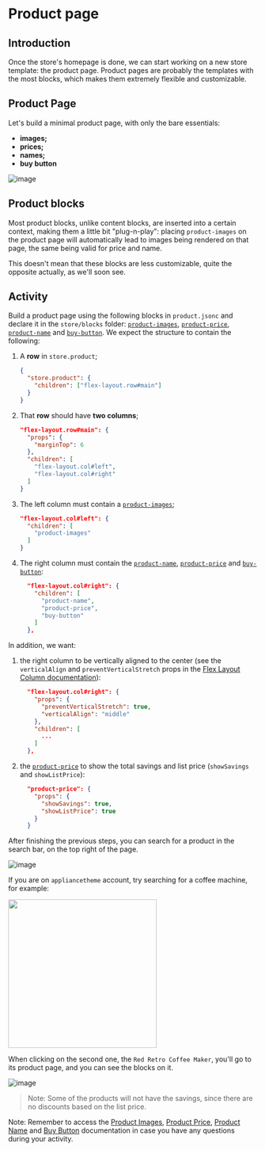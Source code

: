 # Product page

## Introduction

Once the store's homepage is done, we can start working on a new store template: the product page. Product pages are probably the templates with the most blocks, which makes them extremely flexible and customizable.

## Product Page

Let's build a minimal product page, with only the bare essentials:

- **images;**
- **prices;**
- **names;**
- **buy button**

![image](https://user-images.githubusercontent.com/18701182/69375575-6b632780-0c87-11ea-85d2-41e1e858a33e.png)

## Product blocks

Most product blocks, unlike content blocks, are inserted into a certain context, making them a little bit "plug-n-play": placing `product-images` on the product page will automatically lead to images being rendered on that page, the same being valid for price and name.

This doesn't mean that these blocks are less customizable, quite the opposite actually, as we'll soon see.

## Activity

Build a product page using the following blocks in `product.jsonc` and declare it in the `store/blocks` folder: [`product-images`](https://developers.vtex.com/docs/guides/vtex-store-components-productimages), [`product-price`](https://developers.vtex.com/docs/guides/vtex-store-components-productprice), [`product-name`](https://developers.vtex.com/docs/guides/vtex-store-components-productname) and [`buy-button`](https://developers.vtex.com/docs/guides/vtex-store-components-buybutton). We expect the structure to contain the following:

1. A **row** in `store.product`;

   ```json
   {
     "store.product": {
       "children": ["flex-layout.row#main"]
     }
   }
   ```

2. That **row** should have **two columns**;

   ```json
   "flex-layout.row#main": {
     "props": {
       "marginTop": 6
     },
     "children": [
       "flex-layout.col#left",
       "flex-layout.col#right"
     ]
   }
   ```

3. The left column must contain a [`product-images`](https://developers.vtex.com/docs/guides/vtex-store-components-productimages);

   ```json
   "flex-layout.col#left": {
     "children": [
       "product-images"
     ]
   }
   ```

4. The right column must contain the [`product-name`](https://developers.vtex.com/docs/guides/vtex-store-components-productname), [`product-price`](https://developers.vtex.com/docs/guides/vtex-store-components-productprice) and [`buy-button`](https://developers.vtex.com/docs/guides/vtex-store-components-buybutton):

   ```json
     "flex-layout.col#right": {
       "children": [
         "product-name",
         "product-price",
         "buy-button"
       ]
     },
   ```

In addition, we want:

1. the right column to be vertically aligned to the center (see the `verticalAlign` and `preventVerticalStretch` props in the [Flex Layout Column documentation](https://developers.vtex.com/docs/guides/vtex-flex-layout#flex-layoutcol)):

   ```json
     "flex-layout.col#right": {
       "props": {
         "preventVerticalStretch": true,
         "verticalAlign": "middle"
       },
       "children": [
         ...
       ]
     },
   ```

2. the [`product-price`](https://developers.vtex.com/docs/guides/vtex-store-components-productprice#configuration) to show the total savings and list price (`showSavings` and `showListPrice`):

   ```json
     "product-price": {
       "props": {
         "showSavings": true,
         "showListPrice": true
       }
     }
   ```

After finishing the previous steps, you can search for a product in the search bar, on the top right of the page.

![image](https://user-images.githubusercontent.com/19495917/90903507-682ad280-e3a4-11ea-9781-77a9b111218b.png)

If you are on `appliancetheme` account, try searching for a coffee machine, for example:

<img src="https://user-images.githubusercontent.com/19495917/90903699-b049f500-e3a4-11ea-9e3e-6ad5f6a41333.png" height=300px>

When clicking on the second one, the `Red Retro Coffee Maker`, you'll go to its product page, and you can see the blocks on it.

![image](https://user-images.githubusercontent.com/19495917/90905481-9f9a7e80-e3a6-11ea-99c4-6a546e0000a3.png)

> Note: Some of the products will not have the savings, since there are no discounts based on the list price.

Note: Remember to access the [Product Images](https://developers.vtex.com/docs/guides/vtex-store-components-productimages), [Product Price](https://developers.vtex.com/docs/guides/vtex-store-components-productprice), [Product Name](https://developers.vtex.com/docs/guides/vtex-store-components-productname) and [Buy Button](https://developers.vtex.com/docs/guides/vtex-store-components-buybutton) documentation in case you have any questions during your activity.
